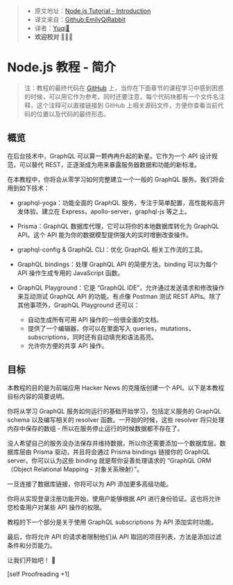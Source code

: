 > * 原文地址：[Node.js Tutorial - Introduction](https://www.howtographql.com/graphql-js/0-introduction/)
> * 译文来自：[Github:EmilyQiRabbit](https://github.com/EmilyQiRabbit/GraphQLTranslation)
> * 译者：[Yuqi🌸](https://github.com/EmilyQiRabbit)
> * **欢迎校对** 🙋‍♀️🎉

# Node.js 教程 - 简介

> 注：教程的最终代码在 [GitHub](https://github.com/howtographql/graphql-js) 上，当你在下面章节的课程学习中感到困惑的时候，可以用它作为参考。同时还要注意，每个代码块都有一个文件名注释，这个注释可以直接链接到 GitHub 上相关源码文件，方便你查看当前代码的位置以及代码的最终形态。

## 概览

在后台技术中，GraphQL 可以算一颗冉冉升起的新星。它作为一个 API 设计规范，可以替代 REST，正逐渐成为用来暴露服务器数据和功能的新标准。

在本教程中，你将会从零学习如何完整建立一个一般的 GraphQL 服务。我们将会用到如下技术：

* graphql-yoga：功能全面的 GraphQL 服务，专注于简单配置，高性能和高开发体验。建立在 Express，apollo-server，graphql-js 等之上。

* Prisma：GraphQL 数据库代理，它可以将你的本地数据库转化为 GraphQL API。这个 API 能为你的数据模型提供强大的实时增删改查操作。

* graphql-config & GraphQL CLI：优化 GraphQL 相关工作流的工具。

* GraphQL bindings：处理 GraphQL API 的简便方法。binding 可以为每个 API 操作生成专用的 JavaScript 函数。

* GraphQL Playground：它是 “GraphQL IDE”，允许通过发送请求和修改操作来互动测试 GraphQL API 的功能。有点像 Postman 测试 REST APIs。除了其他事项外，GraphQL Playground 还可以：

  * 自动生成所有可用 API 操作的一份很全面的文档。
  * 提供了一个编辑器，你可以在里面写入 queries，mutations，subscriptions，同时还有自动填充和语法高亮。
  * 允许你方便的共享 API 操作。

## 目标

本教程的目的是为前端应用 Hacker News 的克隆版创建一个 API。以下是本教程目标内容的简要说明。

你将从学习 GraphQL 服务如何运行的基础开始学习，包括定义服务的 GraphQL schema 以及编写相关的 resolver 函数。一开始的时候，这些 resolver 将只处理内存中保存的数组 - 所以在服务停止运行的时候数据都不存在了。

没人希望自己的服务没办法保存并维持数据，所以你还需要添加一个数据库层。数据库层由 Prisma 驱动，并且将会通过 Prisma bindings 链接你的 GraphQL server。你可以认为这些 binding 就是帮你妥善处理请求的 “GraphQL ORM（Object Relational Mapping - 对象关系映射）”。

一旦连接了数据库链接，你将可以为 API 添加更多高级功能。

你将从实现登录注册功能开始，使用户能够根据 API 进行身份验证。这也将允许您检查用户对某些 API 操作的权限。

教程的下一个部分是关于使用 GraphQL subscriptions 为 API 添加实时功能。

最后，你将允许 API 的请求者限制他们从 API 取回的项目列表，方法是添加过滤条件和分页能力。

让我们开始吧！ 🚀

[self Proofreading +1]